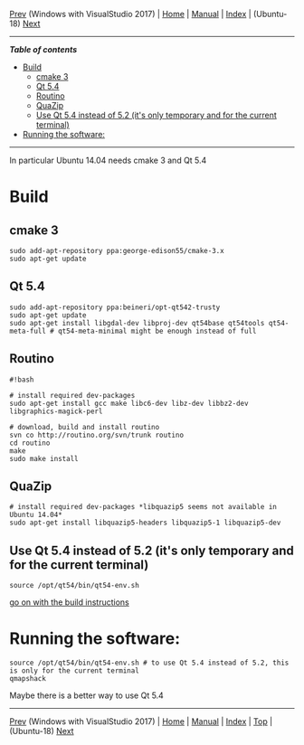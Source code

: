 [Prev](BuildWindowsVisualStudio) (Windows with VisualStudio 2017) | [Home](Home) | [Manual](DocMain) | [Index](AxAdvIndex) | (Ubuntu-18) [Next](Ubuntu-18-HowTo)
- - -

***Table of contents***

* [Build](#build)
    * [cmake 3](#cmake-3)
    * [Qt 5.4](#qt-54)
    * [Routino](#routino)
    * [QuaZip](#quazip)
    * [Use Qt 5.4 instead of 5.2 (it's only temporary and for the current terminal)](#use-qt-54-instead-of-52-its-only-temporary-and-for-the-current-terminal)
* [Running the software:](#running-the-software)

* * * * * * * * * *
 
In particular Ubuntu 14.04 needs cmake 3 and Qt 5.4


# Build
## cmake 3
```
sudo add-apt-repository ppa:george-edison55/cmake-3.x
sudo apt-get update
```

## Qt 5.4
```
sudo add-apt-repository ppa:beineri/opt-qt542-trusty
sudo apt-get update
sudo apt-get install libgdal-dev libproj-dev qt54base qt54tools qt54-meta-full # qt54-meta-minimal might be enough instead of full
```

## Routino
```
#!bash

# install required dev-packages
sudo apt-get install gcc make libc6-dev libz-dev libbz2-dev libgraphics-magick-perl

# download, build and install routino
svn co http://routino.org/svn/trunk routino
cd routino
make
sudo make install
```
## QuaZip
```
# install required dev-packages *libquazip5 seems not available in Ubuntu 14.04*
sudo apt-get install libquazip5-headers libquazip5-1 libquazip5-dev
```

## Use Qt 5.4 instead of 5.2 (it's only temporary and for the current terminal)
```
source /opt/qt54/bin/qt54-env.sh
```
[go on with the build instructions](DocGetQMapShack#linux)


# Running the software:
```
source /opt/qt54/bin/qt54-env.sh # to use Qt 5.4 instead of 5.2, this is only for the current terminal
qmapshack
```

Maybe there is a better way to use Qt 5.4


- - -
[Prev](BuildWindowsVisualStudio) (Windows with VisualStudio 2017) | [Home](Home) | [Manual](DocMain) | [Index](AxAdvIndex) | [Top](#) | (Ubuntu-18) [Next](Ubuntu-18-HowTo)
